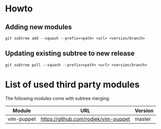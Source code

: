 # Howto

## Adding new modules

`git subtree add --squash --prefix=<path> <url> <version/branch>`

## Updating existing subtree to new release

`git subtree pull --squash --prefix=<path> <url> <version/branch>`

# List of used third party modules

The following modules come with subtree merging:

| Module                     | URL                                                   |  Version       |
| -------------------------- | ----------------------------------------------------- |  ------------- |
| vim-puppet                 | <https://github.com/rodjek/vim-puppet>                |  master        |
